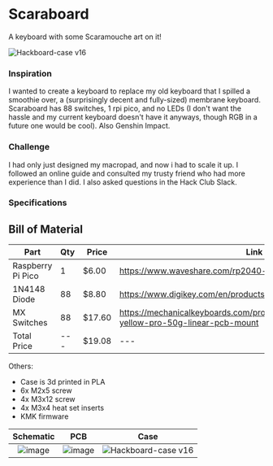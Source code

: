 # Scaraboard
A keyboard with some Scaramouche art on it!

![Hackboard-case v16](https://github.com/user-attachments/assets/link-here)



### Inspiration

I wanted to create a keyboard to replace my old keyboard that I spilled a smoothie over, a (surprisingly decent and fully-sized) membrane keyboard. Scaraboard has 88 switches, 1 rpi pico, and no LEDs (I don't want the hassle and my current keyboard doesn't have it anyways, though RGB in a future one would be cool). Also Genshin Impact.

### Challenge

I had only just designed my macropad, and now i had to scale it up. I followed an online guide and consulted my trusty friend who had more experience than I did. I also asked questions in the Hack Club Slack.


### Specifications

## Bill of Material
| Part | Qty | Price | Link |
| --- | --- | --- | --- |
| Raspberry Pi Pico | 1 | $6.00 | https://www.waveshare.com/rp2040-plus.htm?sku=20290 |
| 1N4148 Diode | 88 | $8.80 | https://www.digikey.com/en/products/detail/onsemi/1N4148/458603 |
| MX Switches | 88 | $17.60 | https://mechanicalkeyboards.com/products/gateron-ks-3-milky-yellow-pro-50g-linear-pcb-mount |
| Total Price | --- | $19.08 | --- |


Others:
 - Case is 3d printed in PLA
 - 6x M2x5 screw
 - 4x M3x12 screw
 - 4x M3x4 heat set inserts
 - KMK firmware

Schematic            |  PCB         |   Case
:-------------------------:|:-------------------------:|:-------------------------:|
![image](https://github.com/user-attachments/assets/link-here)  |  ![image](https://github.com/user-attachments/assets/link-here)  |  ![Hackboard-case v16](https://github.com/user-attachments/assets/link-here)
